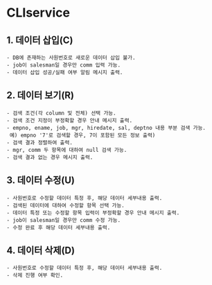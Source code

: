 # CLIservice

## 1. 데이터 삽입(C)

	- DB에 존재하는 사원번호로 새로운 데이터 삽입 불가.
	- job이 salesman일 경우만 comm 입력 가능.
	- 데이터 삽입 성공/실패 여부 알림 메시지 출력.

## 2. 데이터 보기(R)

	- 검색 조건(각 column 및 전체) 선택 가능.
	- 검색 조건 지정이 부정확할 경우 안내 메시지 출력.
	- empno, ename, job, mgr, hiredate, sal, deptno 내용 부분 검색 가능.
     예) empno '7'로 검색할 경우, 7이 포함된 모든 정보 출력)
	- 검색 결과 정렬하여 출력.
	- mgr, comm 두 항목에 대하여 null 검색 가능.
	- 검색 결과 없는 경우 메시지 출력.


## 3. 데이터 수정(U)

	- 사원번호로 수정할 데이터 특정 후, 해당 데이터 세부내용 출력.
	- 검색된 데이터에 대하여 수정할 항목 선택 가능.
	- 데이터 특정 또는 수정할 항목 입력이 부정확할 경우 안내 메시지 출력.
	- job이 salesman일 경우만 comm 수정 가능.
	- 수정 완료 후 해당 데이터 세부내용 출력.

## 4. 데이터 삭제(D)

	- 사원번호로 수정할 데이터 특정 후, 해당 데이터 세부내용 출력.
	- 삭제 진행 여부 확인.